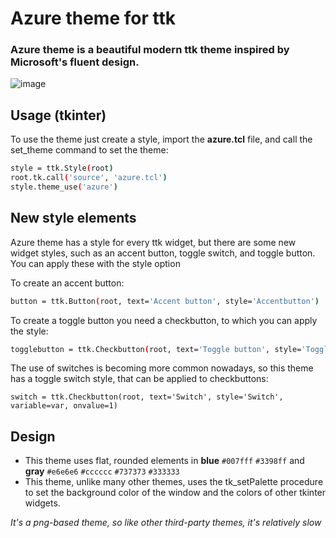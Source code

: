 # Azure theme for ttk

### Azure theme is a beautiful modern ttk theme inspired by Microsoft's fluent design.

![image](https://github.com/rdbende/Azure-ttk-theme/blob/main/azure/screenshot.png)

## Usage (tkinter)
To use the theme just create a style, import the **azure.tcl** file, and call the set_theme command to set the theme:
```bash
style = ttk.Style(root)
root.tk.call('source', 'azure.tcl')
style.theme_use('azure')
```

## New style elements
Azure theme has a style for every ttk widget, but there are some new widget styles, such as an accent button, toggle switch, and toggle button. You can apply these with the style option

To create an accent button:
```bash
button = ttk.Button(root, text='Accent button', style='Accentbutton')
```
To create a toggle button you need a checkbutton, to which you can apply the style:
```bash
togglebutton = ttk.Checkbutton(root, text='Toggle button', style='Togglebutton', variable=var, onvalue=1)
```
The use of switches is becoming more common nowadays, so this theme has a toggle switch style, that can be applied to checkbuttons:
```
switch = ttk.Checkbutton(root, text='Switch', style='Switch', variable=var, onvalue=1)
```

## Design
- This theme uses flat, rounded elements in **blue** `#007fff` `#3398ff` and **gray** `#e6e6e6` `#cccccc` `#737373` `#333333`
- This theme, unlike many other themes, uses the tk_setPalette procedure to set the background color of the window and the colors of other tkinter widgets.

*It's a png-based theme, so like other third-party themes, it's relatively slow*
